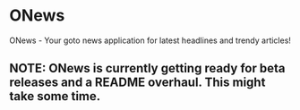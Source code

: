 # ONews
ONews - Your goto news application for latest headlines and trendy articles!

## NOTE: ONews is currently getting ready for beta releases and a README overhaul. This might take some time.
